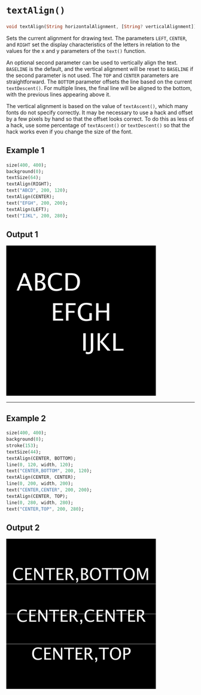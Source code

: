 # `textAlign()`

```dart
void textAlign(String horizontalAlignment, [String? verticalAlignment])
```

Sets the current alignment for drawing text. The parameters `LEFT`, `CENTER`, and `RIGHT` set the display characteristics of the letters in relation to the values for the x and y parameters of the `text()` function.

An optional second parameter can be used to vertically align the text. `BASELINE` is the default, and the vertical alignment will be reset to `BASELINE` if the second parameter is not used. The `TOP` and `CENTER` parameters are straightforward. The `BOTTOM` parameter offsets the line based on the current `textDescent()`. For multiple lines, the final line will be aligned to the bottom, with the previous lines appearing above it.

The vertical alignment is based on the value of `textAscent()`, which many fonts do not specify correctly. It may be necessary to use a hack and offset by a few pixels by hand so that the offset looks correct. To do this as less of a hack, use some percentage of `textAscent()` or `textDescent()` so that the hack works even if you change the size of the font.

## Example 1

```dart
size(400, 400);
background(0);
textSize(64);
textAlign(RIGHT);
text("ABCD", 200, 120);
textAlign(CENTER);
text("EFGH", 200, 200);
textAlign(LEFT);
text("IJKL", 200, 280);
```

## Output 1

<img src="/_images/textAlign_1.png" width="400" height="400" />

<hr>

## Example 2

```dart
size(400, 400);
background(0);
stroke(153);
textSize(44);
textAlign(CENTER, BOTTOM);
line(0, 120, width, 120);
text("CENTER,BOTTOM", 200, 120);
textAlign(CENTER, CENTER);
line(0, 200, width, 200);
text("CENTER,CENTER", 200, 200);
textAlign(CENTER, TOP);
line(0, 280, width, 280);
text("CENTER,TOP", 200, 280);
```

## Output 2

<img src="/_images/textAlign_2.png" width="400" height="400" />
